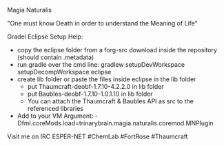 Magia Naturalis

"One must know Death in order to understand the Meaning of Life"

Gradel Eclipse Setup Help:
- copy the eclipse folder from a forg-src download inside the repository (should contain .metadata)
- run gradle over the cmd line: gradlew setupDevWorkspace setupDecompWorkspace eclipse
- create lib folder or paste the files inside eclipse in the lib folder
	- put Thaumcraft-deobf-1.7.10-4.2.2.0 in lib folder
	- put Baubles-deobf-1.7.10-1.0.1.10 in lib folder
	- You can attach the Thaumcraft & Baubles API as src to the referenced libraries
- Add to your VM Argument: -Dfml.coreMods.load=trinarybrain.magia.naturalis.coremod.MNPlugin

Visit me on IRC ESPER-NET #ChemLab #FortRose #Thaumcraft
